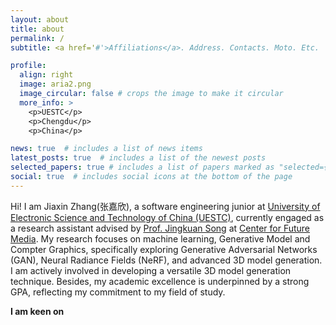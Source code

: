 ```yaml
---
layout: about
title: about
permalink: /
subtitle: <a href='#'>Affiliations</a>. Address. Contacts. Moto. Etc.

profile:
  align: right
  image: aria2.png
  image_circular: false # crops the image to make it circular
  more_info: >
    <p>UESTC</p>
    <p>Chengdu</p>
    <p>China</p>

news: true  # includes a list of news items
latest_posts: true  # includes a list of the newest posts
selected_papers: true # includes a list of papers marked as "selected={true}"
social: true  # includes social icons at the bottom of the page
---
```


Hi! I am Jiaxin Zhang(张嘉欣), a software engineering junior at [University of Electronic Science and Technology of China (UESTC)](https://www.uestc.edu.cn/), currently engaged as a research assistant advised by [Prof. Jingkuan Song](https://jingkuansong.github.io/) at [Center for Future Media](https://cfm.uestc.edu.cn/index).
My research focuses on machine learning, Generative Model and Compter Graphics, specifically exploring Generative Adversarial Networks (GAN), Neural Radiance Fields (NeRF), and advanced 3D model generation. I am actively involved in developing a versatile 3D model generation technique. Besides, my academic excellence is underpinned by a strong GPA, reflecting my commitment to my field of study.

<b>I am keen on </b>